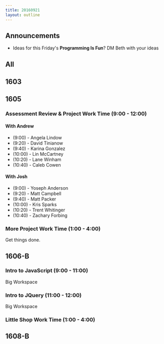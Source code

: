 ```yaml
---
title: 20160921
layout: outline
---
```


## Announcements
* Ideas for this Friday's **Programming Is Fun**? DM Beth with your ideas  

## All

## 1603


## 1605

### Assessment Review & Project Work Time (9:00 - 12:00)

#### With Andrew

* (9:00)  - Angela Lindow
* (9:20)  - David Tinianow
* (9:40)  - Karina Gonzalez
* (10:00) - Lin McCartney
* (10:20) - Lane Winham
* (10:40) - Caleb Cowen

#### With Josh

* (9:00)  - Yoseph Anderson
* (9:20)  - Matt Campbell
* (9:40)  - Matt Packer
* (10:00) - Kris Sparks
* (10:20) - Trent Whitinger
* (10:40) - Zachary Forbing



### More Project Work Time (1:00 - 4:00)

Get things done.


## 1606-B

### Intro to JavaScript (9:00 - 11:00)

Big Workspace

### Intro to JQuery (11:00 - 12:00)

Big Workspace

### Little Shop Work Time (1:00 - 4:00)

## 1608-B
